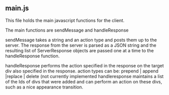 ## main.js ##

This file holds the main javascript functions for the client.

The main functions are sendMessage and handleResponse

sendMessage takes a string and an action type and posts them up to the server.
The response from the server is parsed as a JSON string and the resulting list of ServerResponse objects are passed one at a time to the handleResponse function.

handleResponse performs the action specified in the response on the target div also specified in the response.
action types can be: prepend | append |replace | delete (not currently implemented
handleresponse maintains a list of the Ids of divs that were added and can perform an action on these divs, such as a nice appearance transition.